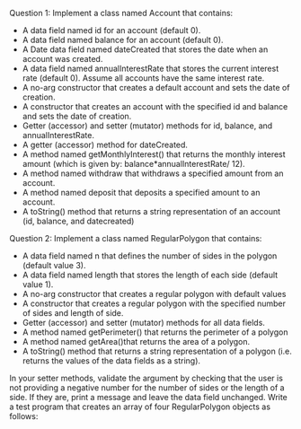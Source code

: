 Question 1: 
Implement a class named Account that contains:
- A data field named id for an account (default 0).
- A data field named balance for an account (default 0).
- A Date data field named dateCreated that stores the date when an account was created.
- A data field named annualInterestRate that stores the current interest rate (default 0).
Assume all accounts have the same interest rate.
- A no-arg constructor that creates a default account and sets the date of creation.
- A constructor that creates an account with the specified id and balance and sets the date of
creation.
- Getter (accessor) and setter (mutator) methods for id, balance, and annualInterestRate.
- A getter (accessor) method for dateCreated.
- A method named getMonthlyInterest() that returns the monthly interest amount (which
is given by: balance*annualInterestRate/ 12).
- A method named withdraw that withdraws a specified amount from an account.
- A method named deposit that deposits a specified amount to an account.
- A toString() method that returns a string representation of an account (id, balance, and
datecreated)

Question 2: 
Implement a class named RegularPolygon that contains:
- A data field named n that defines the number of sides in the polygon (default value 3).
- A data field named length that stores the length of each side (default value 1).
- A no-arg constructor that creates a regular polygon with default values
- A constructor that creates a regular polygon with the specified number of sides and length of
side.
- Getter (accessor) and setter (mutator) methods for all data fields.
- A method named getPerimeter() that returns the perimeter of a polygon
- A method named getArea()that returns the area of a polygon. 
- A toString() method that returns a string representation of a polygon (i.e. returns the values
of the data fields as a string).

In your setter methods, validate the argument by checking that the user is not providing a negative
number for the number of sides or the length of a side. If they are, print a message and leave the
data field unchanged. Write a test program that creates an array of four RegularPolygon objects
as follows:
